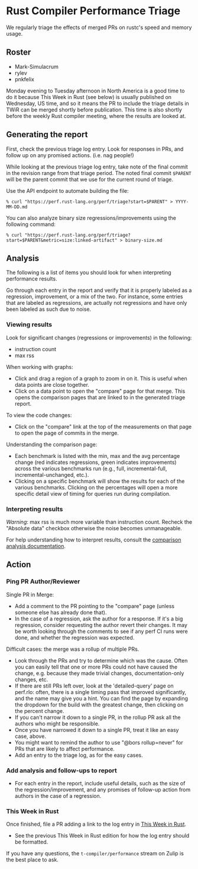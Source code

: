 # Rust Compiler Performance Triage

We regularly triage the effects of merged PRs on rustc's speed and memory
usage.

## Roster

- Mark-Simulacrum
- rylev
- pnkfelix

Monday evening to Tuesday afternoon in North America is a good time to do it 
because This Week in Rust (see below) is usually published on Wednesday, US time, 
and so it means the PR to include the triage details in TWiR can be merged shortly 
before publication. This time is also shortly before the weekly Rust compiler 
meeting, where the results are looked at.

## Generating the report

First, check the previous triage log entry. Look for responses in PRs, and
follow up on any promised actions. (i.e. nag people!)

While looking at the previous triage log entry, take note of the final commit in
the revision range from that triage period. The noted final commit `$PARENT` will
be the parent commit that we use for the current round of triage.

Use the API endpoint to automate building the file:

```
% curl "https://perf.rust-lang.org/perf/triage?start=$PARENT" > YYYY-MM-DD.md
```

You can also analyze binary size regressions/improvements using the following command:
```
% curl "https://perf.rust-lang.org/perf/triage?start=$PARENT&metric=size:linked-artifact" > binary-size.md
```

## Analysis

The following is a list of items you should look for when interpreting performance results. 

Go through each entry in the report and verify that it is properly labeled as a regression, 
improvement, or a mix of the two. For instance, some entries that are labeled as regressions, 
are actually not regressions and have only been labeled as such due to noise.

### Viewing results

Look for significant changes (regressions or improvements) in the following:
- instruction count
- max rss

When working with graphs: 
- Click and drag a region of a graph to zoom in on it. This is useful when data
  points are close together.
- Click on a data point to open the "compare" page for that merge. This opens the comparison pages that are linked to in the generated triage report.

To view the code changes:
- Click on the "compare" link at the top of the measurements on that page to
  open the page of commits in the merge.

Understanding the comparison page:
- Each benchmark is listed with the min, max and the avg percentage change 
  (red indicates regressions, green indicates improvements) across the various 
  benchmarks run (e.g., full, incremental-full, incremental-unchanged, etc.).
- Clicking on a specific benchmark will show the results for each of the various
  benchmarks. Clicking on the percentages will open a more specific detail view 
  of timing for queries run during compilation.

### Interpreting results

*Warning*: max rss is much more variable than instruction count. Recheck the "Absolute
data" checkbox otherwise the noise becomes unmanageable.

For help understanding how to interpret results, consult the [comparison analysis documentation](../docs/comparison-analysis.md).

## Action

### Ping PR Author/Reviewer 

Single PR in Merge:
- Add a comment to the PR pointing to the "compare" page (unless someone else
  has already done that).
- In the case of a regression, ask the author for a response. If it's a big
  regression, consider requesting the author revert their changes. It may 
  be worth looking through the comments to see if any perf CI runs were done, 
  and whether the regression was expected.

Difficult cases: the merge was a rollup of multiple PRs.
- Look through the PRs and try to determine which was the cause. Often you
  can easily tell that one or more PRs could not have caused the change, e.g.
  because they made trivial changes, documentation-only changes, etc.
- If there are still PRs left over, look at the 'detailed-query' page on perf.rlo: often, there is a single timing pass that improved significantly, and the name may give you a hint. You can find the page by expanding the dropdown for the build with the greatest change, then clicking on the percent change.
- If you can't narrow it down to a single PR, in the rollup PR ask all the
  authors who might be responsible.
- Once you have narrowed it down to a single PR, treat it like an easy case,
  above.
- You might want to remind the author to use "@bors rollup=never" for PRs
  that are likely to affect performance.
- Add an entry to the triage log, as for the easy cases.

### Add analysis and follow-ups to report

- For each entry in the report, include useful details, such as the size of the regression/improvement, and any promises of follow-up action 
  from authors in the case of a regression.

### This Week in Rust 

Once finished, file a PR adding a link to the log entry in [This Week in
Rust](https://github.com/emberian/this-week-in-rust/).
- See the previous This Week in Rust edition for how the log entry should be formatted.

If you have any questions, the `t-compiler/performance` stream on Zulip is the
best place to ask.

